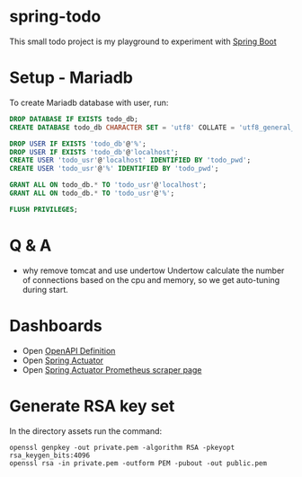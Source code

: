 # spring-todo

This small todo project is my playground to experiment with [Spring Boot](https://spring.io/projects/spring-boot)

# Setup - Mariadb

To create Mariadb database with user, run:

```sql
DROP DATABASE IF EXISTS todo_db;
CREATE DATABASE todo_db CHARACTER SET = 'utf8' COLLATE = 'utf8_general_ci';

DROP USER IF EXISTS 'todo_db'@'%';
DROP USER IF EXISTS 'todo_db'@'localhost';
CREATE USER 'todo_usr'@'localhost' IDENTIFIED BY 'todo_pwd';
CREATE USER 'todo_usr'@'%' IDENTIFIED BY 'todo_pwd';

GRANT ALL ON todo_db.* TO 'todo_usr'@'localhost';
GRANT ALL ON todo_db.* TO 'todo_usr'@'%';

FLUSH PRIVILEGES;
```

# Q & A

- why remove tomcat and use undertow
  Undertow calculate the number of connections based on the cpu and memory, so we get auto-tuning during start.

# Dashboards

- Open [OpenAPI Definition](http://127.0.0.1:8080/api/v3/swagger-ui.html)
- Open [Spring Actuator](http://127.0.0.1:8080/api/actuator)
- Open [Spring Actuator Prometheus scraper page](http://127.0.0.1:8080/api/actuator/prometheus)

# Generate RSA key set

In the directory assets run the command:

```
openssl genpkey -out private.pem -algorithm RSA -pkeyopt rsa_keygen_bits:4096
openssl rsa -in private.pem -outform PEM -pubout -out public.pem
```
